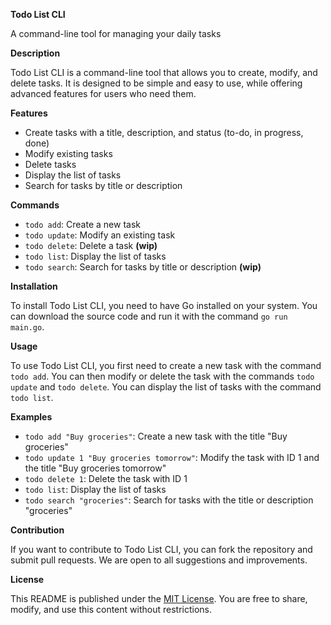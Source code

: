 **Todo List CLI**

A command-line tool for managing your daily tasks

**Description**

Todo List CLI is a command-line tool that allows you to create, modify, and delete tasks. It is designed to be simple and easy to use, while offering advanced features for users who need them.

**Features**

* Create tasks with a title, description, and status (to-do, in progress, done)
* Modify existing tasks
* Delete tasks
* Display the list of tasks
* Search for tasks by title or description

**Commands**

* `todo add`: Create a new task
* `todo update`: Modify an existing task
* `todo delete`: Delete a task **(wip)**
* `todo list`: Display the list of tasks
* `todo search`: Search for tasks by title or description **(wip)**

**Installation**

To install Todo List CLI, you need to have Go installed on your system. You can download the source code and run it with the command `go run main.go`.

**Usage**

To use Todo List CLI, you first need to create a new task with the command `todo add`. You can then modify or delete the task with the commands `todo update` and `todo delete`. You can display the list of tasks with the command `todo list`.

**Examples**

* `todo add "Buy groceries"`: Create a new task with the title "Buy groceries"
* `todo update 1 "Buy groceries tomorrow"`: Modify the task with ID 1 and the title "Buy groceries tomorrow"
* `todo delete 1`: Delete the task with ID 1
* `todo list`: Display the list of tasks
* `todo search "groceries"`: Search for tasks with the title or description "groceries"

**Contribution**

If you want to contribute to Todo List CLI, you can fork the repository and submit pull requests. We are open to all suggestions and improvements.

**License**

This README is published under the [MIT License](https://opensource.org/licenses/MIT). You are free to share, modify, and use this content without restrictions.